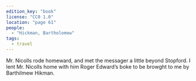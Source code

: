 ```yaml
---
edition_key: "book"
license: "CC0 1.0"
location: "page 61"
people:
  - "Hickman, Bartholomew"
tags:
  - travel
---
```

Mr. Nicolls rode homeward, and
met the messager a little beyond Stopford. I lent Mr. Nicolls
home with him Roger Edward’s boke to be browght to me by
Barthilmew Hikman.
